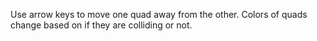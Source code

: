 Use arrow keys to move one quad away from the other. Colors of quads change based on if they are colliding or not.
